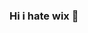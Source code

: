 ### Hi i  hate wix 👋

<!--
**layer0013/layer0013** is a ✨ _special_ ✨ repository because its `README.md` (this file) appears on your GitHub profile.

Here are some ideas to get you started:

i fucking hate wix yyyubkkhj
-->
